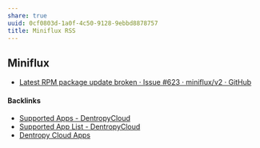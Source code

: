 ```yaml
---
share: true
uuid: 0cf0803d-1a0f-4c50-9128-9ebbd8878757
title: Miniflux RSS
---
```

Miniflux
--------

* [Latest RPM package update broken · Issue #623 · miniflux/v2 · GitHub](https://github.com/miniflux/v2/issues/623)

#### Backlinks

* [Supported Apps - DentropyCloud](/41c5d192-2968-43a1-88bf-4f913ebd58e0)
* [Supported App List - DentropyCloud](/f738f680-95a2-46e5-bb4c-57b67687e36a)
* [Dentropy Cloud Apps](/c97c49f2-d064-4987-994b-62b4fdd918b2)